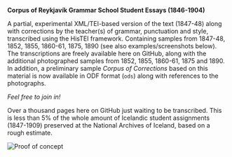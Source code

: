 **Corpus of Reykjavík Grammar School Student Essays (1846-1904)**

A partial, experimental XML/TEI-based version of the text (1847-48) along with corrections by the teacher(s) of grammar, punctuation and style, transcribed using the HisTEI framework. Containing samples from 1847-48, 1852, 1855, 1860-61, 1875, 1890 (see also examples/screenshots below). The transcriptions are freely available here on GitHub, along with the additional photographed samples from 1852, 1855, 1860-61, 1875 and 1890. In addition, a preliminary sample *Corpus of Corrections* based on this material is now available in ODF format (`ods`) along with references to the photographs.

   *Feel free to join in!* 

Over a thousand pages here on GitHub just waiting to be transcribed. This is less than 5% of the whole amount of Icelandic student assignments (1847-1909) preserved at the National Archives of Iceland, based on a rough estimate.



![Proof of concept](https://uni.hi.is/hfv3/files/2018/07/transcription.png)

